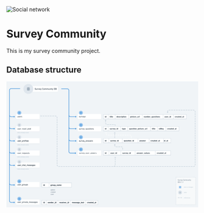 ![Social network](https://user-images.githubusercontent.com/5154880/122949984-63e09480-d37c-11eb-8ea4-5340655958d7.png?raw=true "Social network project")

# Survey Community

This is my survey community project.

## Database structure

![DB structure V1.1](/assets/db_structure_v1_1.png)
